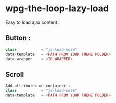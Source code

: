 # wpg-the-loop-lazy-load

Easy to load ajax content !

## Button :

 ```php
class			= "js-load-more" 
data-template 	= <PATH FROM YOUR THEME FOLDER> 
data-wrapper  	= <ID WRAPPER> 
```

## Scroll

 ```php
Add attributes on container : 
class			= "js-load-more" 
data-template 	= <PATH FROM YOUR THEME FOLDER> 
```
